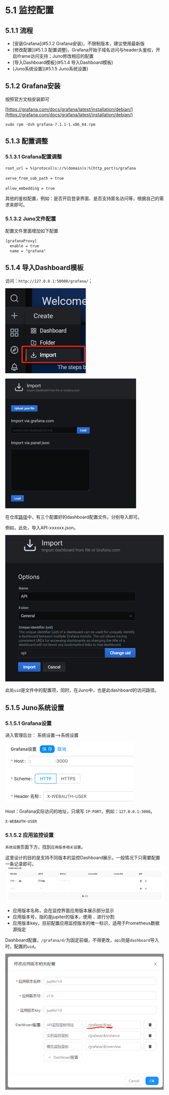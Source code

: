 # 5.1 监控配置

## 5.1.1 流程
- [安装Grafana](#5.1.2 Grafana安装)，不限制版本，建议使用最新版
- [修改配置](#5.1.3 配置调整)，Grafana开始子域名访问与header头鉴权，开启iframe访问支持；Juno修改相应的配置
- [导入Dashboard模板](#5.1.4 导入Dashboard模板)
- [Juno系统设置](#5.1.5 Juno系统设置)

## 5.1.2 Grafana安装

按照官方文档安装即可  

[https://grafana.com/docs/grafana/latest/installation/debian/](https://grafana.com/docs/grafana/latest/installation/debian/)

```
sudo rpm -Uvh grafana-7.1.1-1.x86_64.rpm
```

## 5.1.3 配置调整

### 5.1.3.1 Grafana配置调整


```
root_url = %(protocol)s://%(domain)s:%(http_port)s/grafana

serve_from_sub_path = true

allow_embedding = true
```

其他的鉴权配置，例如：是否开启登录界面、是否支持匿名访问等，根据自己的需求来即可。

### 5.1.3.2 Juno文件配置

配置文件里面增加如下配置
```
[grafanaProxy]
  enable = true
  name = "grafana"
```

## 5.1.4 导入Dashboard模板

访问：`http://127.0.0.1:50000/grafana/`；

![image-20200904150251572](../static/juno/monitor-5.1-aaaa.png)

<img src="../static/juno/monitor-5.1-aaaaaaaaaaaaaaa.png" alt="image-20200904150421375" style="zoom: 50%;" />

在仓库[路径](https://github.com/douyu/juno/blob/master/data/grafana)中，有三个配置好的dashboard配置文件。分别导入即可。

例如，此处，导入API-xxxxxx.json。

<img src="../static/juno/monitor-5.1-x123xdasdas.png" alt="image-20200904151458986" style="zoom:80%;" />

此处`uid`是文件中的配置项，同时，在Juno中，也是此dashboard的访问路径。

## 5.1.5 Juno系统设置


### 5.1.5.1 Grafana设置
进入管理后台：
系统设置——>系统设置

![../static/juno/monitor-5.1.5.1.png](../static/juno/monitor-5.1.5.1.png)

Host：Grafana实际访问的地址，只填写 `IP:PORT`，例如：`127.0.0.1:3000`。

```
X-WEBAUTH-USER
```

### 5.1.5.2 应用监控设置
`系统设置`页面下方，找到`应用版本相关设置`。

这里设计的目的是支持不同版本的监控Dashboard展示，一般情况下只需要配置一条记录即可。
![../static/juno/monitor-5.1.5.2.png](../static/juno/monitor-5.1.5.2.png)


- 应用版本名称，会在监控界面应用版本展示部分显示
- 应用版本号，指的是jupiter的版本，使用 `，`进行分割
- 应用版本key，目前配置应用监控版本的唯一标识，适用于Prometheus数据源指定

Dashboard配置，`/grafana/d/`为固定前缀，不得更改，`api`则是`dashboard`导入时，配置的`uid`。

<img src="../static/juno/image-20200904151850462.png" alt="image-20200904151850462" style="zoom:80%;" />



